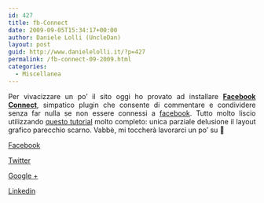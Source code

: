 ```yaml
---
id: 427
title: fb-Connect
date: 2009-09-05T15:34:17+00:00
author: Daniele Lolli (UncleDan)
layout: post
guid: http://www.danielelolli.it/?p=427
permalink: /fb-connect-09-2009.html
categories:
  - Miscellanea
---
```

<p style="text-align: justify;">
  Per vivacizzare un po&#8217; il sito oggi ho provato ad installare <strong><a title="Sociable! the social media blog" href="http://www.sociable.es/facebook-connect/" target="_blank">Facebook Connect</a></strong>, simpatico plugin che consente di commentare e condividere senza far nulla se non essere connessi a <a title="facebook" href="http://www.facebook.com/" target="_blank">facebook</a>. Tutto molto liscio utilizzando <a title="Tutorial: Come integrare Facebook Connect su WordPress |  BigThink" href="http://www.bigthink.it/tutorial/come-integrare-facebook-connect-su-wordpress/" target="_blank">questo tutorial</a> molto completo: unica parziale delusione il layout grafico parecchio scarno. Vabbè, mi toccherà lavorarci un po&#8217; su 🙂
</p>

<div class="container_share">
  <a href="http://www.facebook.com/sharer.php?u=http://www.danielelolli.it/fb-connect-09-2009.html&t=fb-Connect" target="_blank" class="button_purab_share facebook"><span><i class="icon-facebook"></i></span>
  
  <p>
    Facebook
  </p></a> 
  
  <a href="http://twitter.com/share?url=http://www.danielelolli.it/fb-connect-09-2009.html&text=fb-Connect" target="_blank" class="button_purab_share twitter"><span><i class="icon-twitter"></i></span>
  
  <p>
    Twitter
  </p></a> 
  
  <a href="https://plus.google.com/share?url=http://www.danielelolli.it/fb-connect-09-2009.html" target="_blank" class="button_purab_share google-plus"><span><i class="icon-google-plus"></i></span>
  
  <p>
    Google +
  </p></a> 
  
  <a href="http://www.linkedin.com/shareArticle?mini=true&url=http://www.danielelolli.it/fb-connect-09-2009.html&title=fb-Connect" target="_blank" class="button_purab_share linkedin"><span><i class="icon-linkedin"></i></span>
  
  <p>
    Linkedin
  </p></a>
</div>